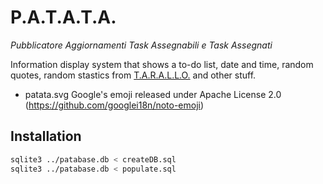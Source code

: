 # P.A.T.A.T.A.

*Pubblicatore Aggiornamenti Task Assegnabili e Task Assegnati*

Information display system that shows a to-do list, date and time, random quotes, random stastics from [T.A.R.A.L.L.O.](https://github.com/WEEE-Open/tarallo/) and other stuff.

- patata.svg Google's emoji released under Apache License 2.0 (https://github.com/googlei18n/noto-emoji)

## Installation

```bash
sqlite3 ../patabase.db < createDB.sql 
sqlite3 ../patabase.db < populate.sql
```
